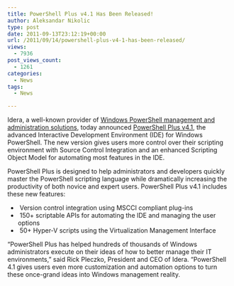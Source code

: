 ```yaml
---
title: PowerShell Plus v4.1 Has Been Released!
author: Aleksandar Nikolic
type: post
date: 2011-09-13T23:12:19+00:00
url: /2011/09/14/powershell-plus-v4-1-has-been-released/
views:
  - 7936
post_views_count:
  - 1261
categories:
  - News
tags:
  - News

---
```

Idera, a well-known provider of [Windows PowerShell management and administration solutions](http://www.idera.com/Products/PowerShell/), today announced [PowerShell Plus v4.1](http://www.idera.com/Products/PowerShell/PowerShell-Plus/), the advanced Interactive Development Environment (IDE) for Windows PowerShell. The new version gives users more control over their scripting environment with Source Control Integration and an enhanced Scripting Object Model for automating most features in the IDE.

PowerShell Plus is designed to help administrators and developers quickly master the PowerShell scripting language while dramatically increasing the productivity of both novice and expert users. PowerShell Plus v4.1 includes these new features:

  *  Version control integration using MSCCI compliant plug-ins
  *  150+ scriptable APIs for automating the IDE and managing the user options
  *  50+ Hyper-V scripts using the Virtualization Management Interface

&#8220;PowerShell Plus has helped hundreds of thousands of Windows administrators execute on their ideas of how to better manage their IT environments,&#8221; said Rick Pleczko, President and CEO of Idera. &#8220;PowerShell 4.1 gives users even more customization and automation options to turn these once-grand ideas into Windows management reality.